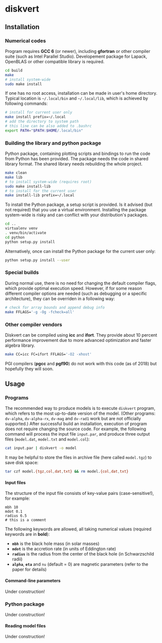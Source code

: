 # diskvert

## Installation

### Numerical codes

Program requires **GCC 6** (or newer), including **gfortran** or other compiler suite (such as Intel Parallel Studio).
Developement package for Lapack, OpenBLAS or other compatible library is required.

```sh
cd build
make
# install system-wide
sudo make install
```

If one has no root access, installation can be made in user's home directory.
Typical location is ``~/.local/bin`` and ``~/.local/lib``, which is achieved by following commands:

```sh
# install for current user only
make install prefix=~/.local
# add the directory to system path
# this line can be also added to .bashrc
export PATH="$PATH:$HOME/.local/bin"
```

### Building the library and python package

Python package, containing plotting scripts and bindings to run the code from Python has been provided.
The package needs the code in shared library format.
The shared library needs rebuilding the whole project.

```sh
make clean
make lib
# to install system-wide (requires root)
sudo make install-lib
# to install for the current user
make install-lib prefix=~/.local
```

To install the Python package, a setup script is provided.
Is it advised (but not required) that you use a virtual environment.
Installing the package system-wide is risky and can conflict with your distribution's packages.

```sh
cd ..
virtualenv venv
. venv/bin/activate
cd python
python setup.py install
```

Alternatively, once can install the Python package for the current user only:

```sh
python setup.py install --user
```

### Special builds

During normal use, there is no need for changing the default compiler flags, which provide optimal execution speed.
However, if for some reason different compiler options are needed (such as debugging or a specific architecture), they can be overriden in a following way:
```sh
# check for array bounds and append debug info
make FFLAGS='-g -Og -fcheck=all'
```

### Other compiler vendors

Diskvert can be compiled using **icc** and **ifort**.
They provide about 10 percent performance improvement due to more advanced optimization and faster algebra library.
```sh
make CC=icc FC=ifort FFLAGS='-O2 -xhost'
```
PGI compilers (**pgcc** and **pgf90**) do not work with this code (as of 2018) but hopefully they will soon.

## Usage

### Programs

The recommended way to produce models is to execute ``diskvert`` program, which refers to the most up-to-date version of the model.
(Other programs: ``dv-alpha``, ``dv-alpha-rx``, ``dv-mag`` and ``dv-rad1`` work but are not officially supported.)
After successful build an installation, execution of program does not require changing the source code.
For example, the following command will process the input file ``input.par``, and produce three output files (``model.dat``, ``model.txt`` and ``model.col``):

```sh
cat input.par | diskvert -o model
```

It may be helpful to store the files in archive file (here called ``model.tgz``) to save disk space:

```sh
tar czf model.{tgz,col,dat,txt} && rm model.{col,dat,txt}
```

#### Input files

The structure of the input file consists of key-value pairs (case-sensitive!), for example:

```
mbh 10
mdot 0.1
radius 6.5
# this is a comment
```

The following keywords are allowed, all taking numerical values (required keywords are in **bold**):

 - **``mbh``** is the black hole mass (in solar masses)
 - **``mdot``** is the accretion rate (in units of Eddington rate)
 - **``radius``** is the radius from the center of the black hole (in Schwarzschild radii)
 - **``alpha``**, **``eta``** and ``nu`` (default = 0) are magnetic parameters (refer to the paper for details)


#### Command-line parameters

Under construction!

### Python package

Under construction!

#### Reading model files

Under construction!
